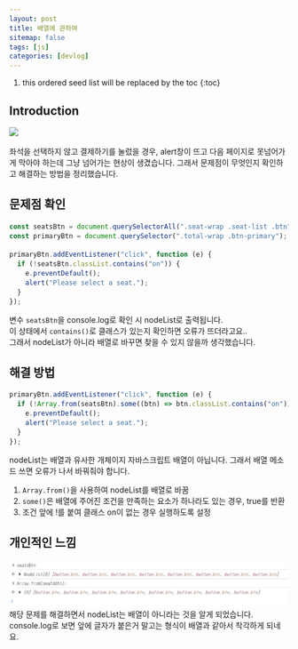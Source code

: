 ```yaml
---
layout: post
title: 배열에 관하여
sitemap: false
tags: [js]
categories: [devlog]
---
```


1. this ordered seed list will be replaced by the toc
{:toc}

## Introduction

<img src="/assets/video/241108.gif">

좌석을 선택하지 않고 결제하기를 눌렀을 경우, alert창이 뜨고 다음 페이지로 못넘어가게 막아야 하는데 그냥 넘어가는 현상이 생겼습니다.
그래서 문제점이 무엇인지 확인하고 해결하는 방법을 정리했습니다.

## 문제점 확인

```javascript
const seatsBtn = document.querySelectorAll(".seat-wrap .seat-list .btn");
const primaryBtn = document.querySelector(".total-wrap .btn-primary");

primaryBtn.addEventListener("click", function (e) {
  if (!seatsBtn.classList.contains("on")) {
    e.preventDefault();
    alert("Please select a seat.");
  }
});

```

변수 `seatsBtn`을 console.log로 확인 시 nodeList로 출력됩니다.<br />
이 상태에서 `contains()`로 클래스가 있는지 확인하면 오류가 뜨더라고요..<br />
그래서 nodeList가 아니라 배열로 바꾸면 찾을 수 있지 않을까 생각했습니다.

## 해결 방법

```javascript
primaryBtn.addEventListener("click", function (e) {
  if (!Array.from(seatsBtn).some((btn) => btn.classList.contains("on"))) {
    e.preventDefault();
    alert("Please select a seat.");
  }
});

```

nodeList는 배열과 유사한 개체이지 자바스크립트 배열이 아닙니다.
그래서 배열 메소드 쓰면 오류가 나서 바꿔줘야 합니다.

1. `Array.from()`을 사용하여 nodeList를 배열로 바꿈
2. `some()`은 배열에 주어진 조건을 만족하는 요소가 하나라도 있는 경우, true를 반환
3. 조건 앞에 !를 붙여 클래스 on이 없는 경우 실행하도록 설정


## 개인적인 느낌

<img src="/assets/img/blog/241108.jpg">
해당 문제를 해결하면서 nodeList는 배열이 아니라는 것을 알게 되었습니다.<br />
console.log로 보면 앞에 글자가 붙은거 말고는 형식이 배열과 같아서 착각하게 되네요.




